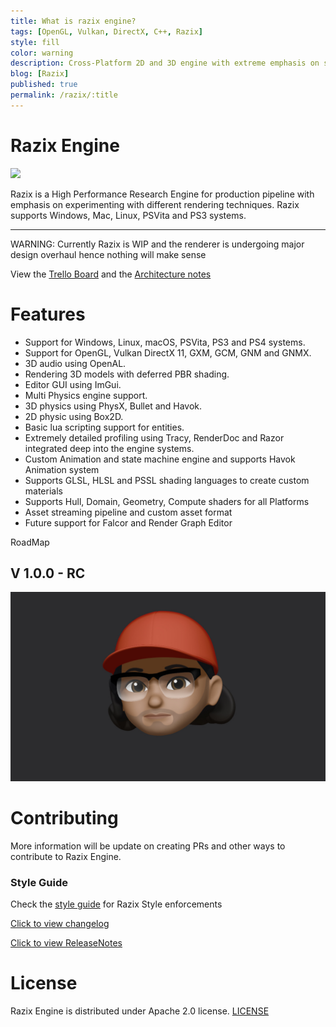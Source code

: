 ```yaml
---
title: What is razix engine?
tags: [OpenGL, Vulkan, DirectX, C++, Razix]
style: fill
color: warning
description: Cross-Platform 2D and 3D engine with extreme emphasis on scene optimization and implementing state-of-the art rendering techniques.
blog: [Razix]
published: true
permalink: /razix/:title
---
```


# Razix Engine

![](https://pikachuxxxx.github.io/assets/images/blog/razix/RazixLogo.png)

Razix is a High Performance Research Engine for production pipeline with emphasis on experimenting with different rendering techniques. Razix supports Windows, Mac, Linux, PSVita and PS3 systems.

 ---

WARNING: Currently Razix is WIP and the renderer is undergoing major design overhaul hence nothing will make sense

View the [Trello Board](https://trello.com/b/yvWKH1Xr/razix-engine) and the [Architecture notes](https://drive.google.com/file/d/1y5ZFf-h02z3cx6WmUzR8giKScvORzmwx/view?usp=sharing)

# Features
- Support for Windows, Linux, macOS, PSVita, PS3 and PS4 systems.
- Support for OpenGL, Vulkan DirectX 11, GXM, GCM, GNM and GNMX.
- 3D audio using OpenAL.
- Rendering 3D models with deferred PBR shading.
- Editor GUI using ImGui.
- Multi Physics engine support.
- 3D physics using PhysX, Bullet and Havok.
- 2D physic using Box2D.
- Basic lua scripting support for entities.
- Extremely detailed profiling using Tracy, RenderDoc and Razor integrated deep into the engine systems.
- Custom Animation and state machine engine and supports Havok Animation system
- Supports GLSL, HLSL and PSSL shading languages to create custom materials
- Supports Hull, Domain, Geometry, Compute shaders for all Platforms
- Asset streaming pipeline and custom asset format
- Future support for Falcor and Render Graph Editor

RoadMap

## V 1.0.0 - RC

![](./assets/images/memoji.jpg)

# Contributing
More information will be update on creating PRs and other ways to contribute to Razix Engine.

### Style Guide
Check the [style guide](https://github.com/Pikachuxxxx/Razix/blob/master/Docs/RazixStyleGuide.md) for Razix Style enforcements


[Click to view changelog](https://github.com/Pikachuxxxx/Razix/blob/master/Docs/CHANGELOG.md)

[Click to view ReleaseNotes](ttps://github.com/Pikachuxxxx/Razix/blob/master/Docs/ReleaseNotes.md)

# License
Razix Engine is distributed under Apache 2.0 license. [LICENSE](https://github.com/Pikachuxxxx/Razix/blob/master/LICENSE)
